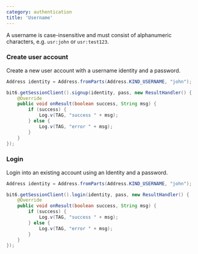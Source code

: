 ```yaml
---
category: authentication
title: 'Username'
---
```


A username is case-insensitive and must consist of alphanumeric characters, e.g. `usr:john` or  `usr:test123`.

### Create user account

Create a new user account with a username identity and a password.

```java
Address identity = Address.fromParts(Address.KIND_USERNAME, "john");

bit6.getSessionClient().signup(identity, pass, new ResultHandler() {
    @Override
    public void onResult(boolean success, String msg) {
        if (success) {
            Log.v(TAG, "success " + msg);
        } else {
            Log.v(TAG, "error " + msg);
        }
    }
});
```

### Login

Login into an existing account using an Identity and a password.

```java
Address identity = Address.fromParts(Address.KIND_USERNAME, "john");

bit6.getSessionClient().login(identity, pass, new ResultHandler() {
    @Override
    public void onResult(boolean success, String msg) {
        if (success) {
            Log.v(TAG, "success " + msg);
        } else {
            Log.v(TAG, "error " + msg);
        }
    }
});
```
